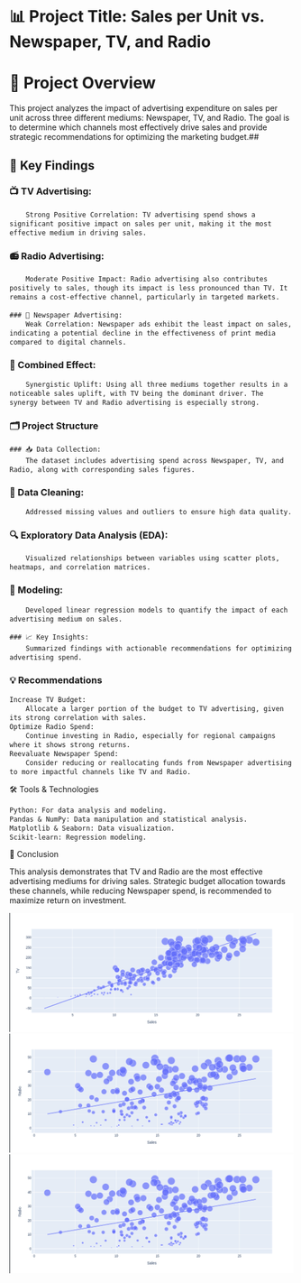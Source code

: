 # 📊 Project Title: Sales per Unit vs. Newspaper, TV, and Radio
# 📌 Project Overview

This project analyzes the impact of advertising expenditure on sales per unit across three different mediums: Newspaper, TV, and Radio. The goal is to determine which channels most effectively drive sales and provide strategic recommendations for optimizing the marketing budget.##
## 🔑 Key Findings

   ### 📺 TV Advertising:
        Strong Positive Correlation: TV advertising spend shows a significant positive impact on sales per unit, making it the most effective medium in driving sales.

   ###  📻 Radio Advertising:
        Moderate Positive Impact: Radio advertising also contributes positively to sales, though its impact is less pronounced than TV. It remains a cost-effective channel, particularly in targeted markets.

    ### 📰 Newspaper Advertising:
        Weak Correlation: Newspaper ads exhibit the least impact on sales, indicating a potential decline in the effectiveness of print media compared to digital channels.

   ### 🔗 Combined Effect:
        Synergistic Uplift: Using all three mediums together results in a noticeable sales uplift, with TV being the dominant driver. The synergy between TV and Radio advertising is especially strong.

### 🗂️ Project Structure

    ### 📥 Data Collection:
        The dataset includes advertising spend across Newspaper, TV, and Radio, along with corresponding sales figures.

   ### 🧹 Data Cleaning:
        Addressed missing values and outliers to ensure high data quality.

   ### 🔍 Exploratory Data Analysis (EDA):
        Visualized relationships between variables using scatter plots, heatmaps, and correlation matrices.

   ### 🤖 Modeling:
        Developed linear regression models to quantify the impact of each advertising medium on sales.

    ### 📈 Key Insights:
        Summarized findings with actionable recommendations for optimizing advertising spend.

### 💡 Recommendations

    Increase TV Budget:
        Allocate a larger portion of the budget to TV advertising, given its strong correlation with sales.
    Optimize Radio Spend:
        Continue investing in Radio, especially for regional campaigns where it shows strong returns.
    Reevaluate Newspaper Spend:
        Consider reducing or reallocating funds from Newspaper advertising to more impactful channels like TV and Radio.

🛠️ Tools & Technologies

    Python: For data analysis and modeling.
    Pandas & NumPy: Data manipulation and statistical analysis.
    Matplotlib & Seaborn: Data visualization.
    Scikit-learn: Regression modeling.

📝 Conclusion

This analysis demonstrates that TV and Radio are the most effective advertising mediums for driving sales. Strategic budget allocation towards these channels, while reducing Newspaper spend, is recommended to maximize return on investment.

![](images/pict_2.png)
![](images/pict_3.png)
![](images/pict_3.png)
